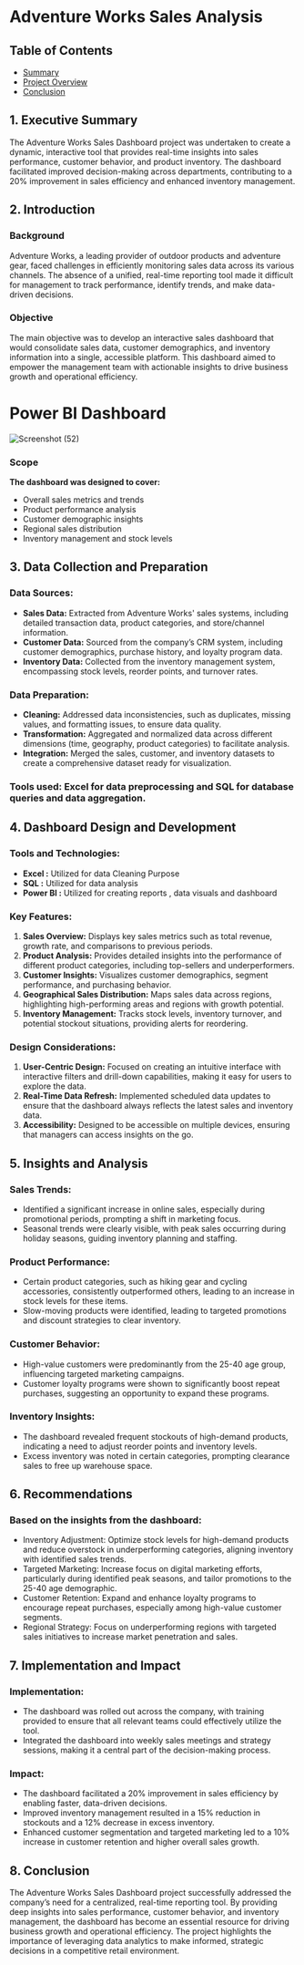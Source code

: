 # Adventure Works Sales Analysis

## Table of Contents
- [Summary](#Executive-Summary)
- [Project Overview](#Data-Collection-and-Preparation)
- [Conclusion](#Conclusion)


## 1. Executive Summary

The Adventure Works Sales Dashboard project was undertaken to create a dynamic, interactive tool that provides real-time insights into sales performance, customer behavior, and product inventory. The dashboard facilitated improved decision-making across departments, contributing to a 20% improvement in sales efficiency and enhanced inventory management.


## 2. Introduction

### Background

Adventure Works, a leading provider of outdoor products and adventure gear, faced challenges in efficiently monitoring sales data across its various channels. The absence of a unified, real-time reporting tool made it difficult for management to track performance, identify trends, and make data-driven decisions.


### Objective
The main objective was to develop an interactive sales dashboard that would consolidate sales data, customer demographics, and inventory information into a single, accessible platform. This dashboard aimed to empower the management team with actionable insights to drive business growth and operational efficiency.

# Power BI Dashboard
![Screenshot (52)](https://github.com/user-attachments/assets/f4c84bd3-86bb-45ba-8f3d-175c7cc3d03b)

### Scope

<B>The dashboard
 was designed to cover:</b>

- Overall sales metrics and trends
- Product performance analysis
- Customer demographic insights
- Regional sales distribution
- Inventory management and stock levels
  

## 3. Data Collection and Preparation

### Data Sources:
- <b>Sales Data:</B> Extracted from Adventure Works' sales systems, including detailed transaction data, product categories, and store/channel information.
- <B>Customer Data:</B> Sourced from the company’s CRM system, including customer demographics, purchase history, and loyalty program data.
- <B>Inventory Data:</B> Collected from the inventory management system, encompassing stock levels, reorder points, and turnover rates.


### Data Preparation:
- <B>Cleaning:</B> Addressed data inconsistencies, such as duplicates, missing values, and formatting issues, to ensure data quality.
- <B>Transformation:</B> Aggregated and normalized data across different dimensions (time, geography, product categories) to facilitate analysis.
- <B>Integration:</B> Merged the sales, customer, and inventory datasets to create a comprehensive dataset ready for visualization.

### Tools used: Excel for data preprocessing and SQL for database queries and data aggregation.


## 4. Dashboard Design and Development

### Tools and Technologies:
- <B> Excel :</B> Utilized for data Cleaning Purpose
- <B> SQL :</B> Utilized for data analysis
- <B> Power BI :</B> Utilized for creating reports , data visuals and dashboard

### Key Features:
1. <B>Sales Overview:</B> Displays key sales metrics such as total revenue, growth rate, and comparisons to previous periods.
2. <B>Product Analysis:</B> Provides detailed insights into the performance of different product categories, including top-sellers and underperformers.
3. <B>Customer Insights:</B> Visualizes customer demographics, segment performance, and purchasing behavior.
4. <B>Geographical Sales Distribution:</B> Maps sales data across regions, highlighting high-performing areas and regions with growth potential.
5. <B>Inventory Management:</B> Tracks stock levels, inventory turnover, and potential stockout situations, providing alerts for reordering.


### Design Considerations:
1. <B>User-Centric Design:</B> Focused on creating an intuitive interface with interactive filters and drill-down capabilities, making it easy for users to explore the data.
2. <B>Real-Time Data Refresh:</B> Implemented scheduled data updates to ensure that the dashboard always reflects the latest sales and inventory data.
3. <B>Accessibility:</B> Designed to be accessible on multiple devices, ensuring that managers can access insights on the go.



## 5. Insights and Analysis

### Sales Trends:
- Identified a significant increase in online sales, especially during promotional periods, prompting a shift in marketing focus.
- Seasonal trends were clearly visible, with peak sales occurring during holiday seasons, guiding inventory planning and staffing.

### Product Performance:
- Certain product categories, such as hiking gear and cycling accessories, consistently outperformed others, leading to an increase in stock levels for these items.
- Slow-moving products were identified, leading to targeted promotions and discount strategies to clear inventory.

### Customer Behavior:
- High-value customers were predominantly from the 25-40 age group, influencing targeted marketing campaigns.
- Customer loyalty programs were shown to significantly boost repeat purchases, suggesting an opportunity to expand these programs.

### Inventory Insights:
- The dashboard revealed frequent stockouts of high-demand products, indicating a need to adjust reorder points and inventory levels.
- Excess inventory was noted in certain categories, prompting clearance sales to free up warehouse space.




## 6. Recommendations

### Based on the insights from the dashboard:
- Inventory Adjustment: Optimize stock levels for high-demand products and reduce overstock in underperforming categories, aligning inventory with identified sales trends.
- Targeted Marketing: Increase focus on digital marketing efforts, particularly during identified peak seasons, and tailor promotions to the 25-40 age demographic.
- Customer Retention: Expand and enhance loyalty programs to encourage repeat purchases, especially among high-value customer segments.
- Regional Strategy: Focus on underperforming regions with targeted sales initiatives to increase market penetration and sales.


## 7. Implementation and Impact

### Implementation:
- The dashboard was rolled out across the company, with training provided to ensure that all relevant teams could effectively utilize the tool.
- Integrated the dashboard into weekly sales meetings and strategy sessions, making it a central part of the decision-making process.

### Impact:
- The dashboard facilitated a 20% improvement in sales efficiency by enabling faster, data-driven decisions.
- Improved inventory management resulted in a 15% reduction in stockouts and a 12% decrease in excess inventory.
- Enhanced customer segmentation and targeted marketing led to a 10% increase in customer retention and higher overall sales growth.


## 8. Conclusion
The Adventure Works Sales Dashboard project successfully addressed the company’s need for a centralized, real-time reporting tool. By providing deep insights into sales performance, customer behavior, and inventory management, the dashboard has become an essential resource for driving business growth and operational efficiency. The project highlights the importance of leveraging data analytics to make informed, strategic decisions in a competitive retail environment.


